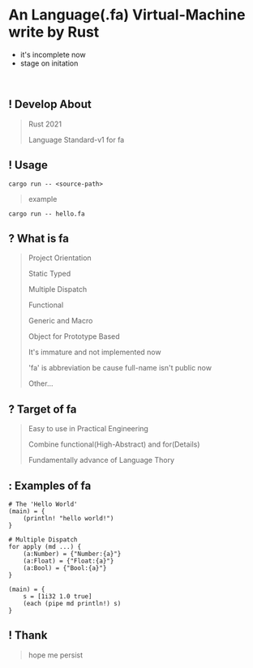 # An Language(.fa) Virtual-Machine write by Rust
* it's incomplete now
* stage on initation
<br>

## ! Develop About
> Rust 2021
>
> Language Standard-v1 for fa
>
>

## ! Usage
```shell
cargo run -- <source-path>
```
> example
```shell
cargo run -- hello.fa
```

## ? What is fa
> Project Orientation
>
> Static Typed
>
> Multiple Dispatch
>
> Functional
>
> Generic and Macro
>
> Object for Prototype Based
>
> It's immature and not implemented now
>
> 'fa' is abbreviation be cause full-name isn't public now
>
> Other...
>

## ? Target of fa
> Easy to use in Practical Engineering
>
> Combine functional(High-Abstract) and for(Details)
>
> Fundamentally advance of Language Thory
>

## : Examples of fa
```
# The 'Hello World'
(main) = {
    (println! "hello world!")
}
```

```
# Multiple Dispatch
for apply (md ...) {
    (a:Number) = {"Number:{a}"}
    (a:Float) = {"Float:{a}"}
    (a:Bool) = {"Bool:{a}"}
}

(main) = {
    s = [1i32 1.0 true]
    (each (pipe md println!) s)
}
```

## ! Thank
> hope me persist
>
